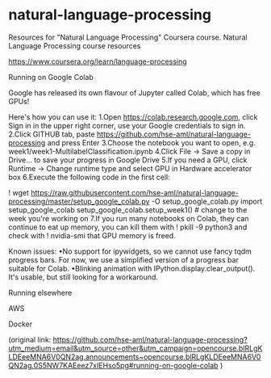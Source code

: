 # natural-language-processing
Resources for "Natural Language Processing" Coursera course.
Natural Language Processing course resources

https://www.coursera.org/learn/language-processing

Running on Google Colab

Google has released its own flavour of Jupyter called Colab, which has free GPUs!

Here's how you can use it:
1.Open https://colab.research.google.com, click Sign in in the upper right corner, use your Google credentials to sign in.
2.Click GITHUB tab, paste https://github.com/hse-aml/natural-language-processing and press Enter
3.Choose the notebook you want to open, e.g. week1/week1-MultilabelClassification.ipynb
4.Click File -> Save a copy in Drive... to save your progress in Google Drive
5.If you need a GPU, click Runtime -> Change runtime type and select GPU in Hardware accelerator box
6.Execute the following code in the first cell:

! wget https://raw.githubusercontent.com/hse-aml/natural-language-processing/master/setup_google_colab.py -O setup_google_colab.py
import setup_google_colab
setup_google_colab.setup_week1()  # change to the week you're working on
7.If you run many notebooks on Colab, they can continue to eat up memory, you can kill them with ! pkill -9 python3 and check with ! nvidia-smi that GPU memory is freed.

Known issues:
•No support for ipywidgets, so we cannot use fancy tqdm progress bars. For now, we use a simplified version of a progress bar suitable for Colab.
•Blinking animation with IPython.display.clear_output(). It's usable, but still looking for a workaround.

Running elsewhere

AWS

Docker

(original link: https://github.com/hse-aml/natural-language-processing?utm_medium=email&utm_source=other&utm_campaign=opencourse.blRLgKLDEeeMNA6V0QN2ag.announcements~opencourse.blRLgKLDEeeMNA6V0QN2ag.0S5NW7KAEeez7xIEHso5pg#running-on-google-colab )
